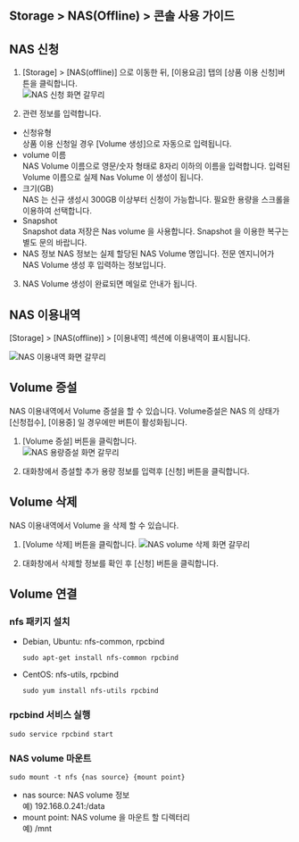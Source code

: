 ## Storage > NAS(Offline) > 콘솔 사용 가이드

## NAS 신청

1. [Storage] > [NAS(offline)] 으로 이동한 뒤, [이용요금] 탭의 [상품 이용 신청]버튼을 클릭합니다.  
  ![NAS 신청 화면 갈무리](//static.toastoven.net/prod_infrastructure/nas/nas-request.png)

2. 관련 정보를 입력합니다.
  * 신청유형  
    상품 이용 신청일 경우 [Volume 생성]으로 자동으로 입력됩니다.
  * volume 이름  
    NAS Volume 이름으로 영문/숫자 형태로 8자리 이하의 이름을 입력합니다. 입력된 Volume 이름으로 실제 Nas Volume 이 생성이 됩니다.
  * 크기(GB)  
    NAS 는 신규 생성시 300GB 이상부터 신청이 가능합니다. 필요한 용량을 스크롤을 이용하여 선택합니다.
  * Snapshot  
    Snapshot data 저장은 Nas volume 을 사용합니다. Snapshot 을 이용한 복구는 별도 문의 바랍니다.
  * NAS 정보
    NAS 정보는 실제 할당된 NAS Volume 명입니다. 전문 엔지니어가 NAS Volume 생성 후 입력하는 정보입니다.

3. NAS Volume 생성이 완료되면 메일로 안내가 됩니다.


## NAS 이용내역

[Storage] > [NAS(offline)] > [이용내역] 섹션에 이용내역이 표시됩니다.

![NAS 이용내역 화면 갈무리](//static.toastoven.net/prod_infrastructure/nas/nas-volume-list.png)


## Volume 증설

NAS 이용내역에서 Volume 증설을 할 수 있습니다. Volume증설은 NAS 의 상태가 [신청접수], [이용중] 일 경우에만 버튼이 활성화됩니다.

1. [Volume 증설] 버튼을 클릭합니다.  
  ![NAS 용량증설 화면 갈무리](//static.toastoven.net/prod_infrastructure/nas/nas-extend-request.png)

2. 대화창에서 증설할 추가 용량 정보를 입력후 [신청] 버튼을 클릭합니다.


## Volume 삭제

NAS 이용내역에서 Volume 을 삭제 할 수 있습니다.

1. [Volume 삭제] 버튼을 클릭합니다.
  ![NAS volume 삭제 화면 갈무리](//static.toastoven.net/prod_infrastructure/nas/nas-volume-del-request.png)

2. 대화창에서 삭제할 정보를 확인 후 [신청] 버튼을 클릭합니다.


## Volume 연결

### nfs 패키지 설치

* Debian, Ubuntu: nfs-common, rpcbind  
  ```
  sudo apt-get install nfs-common rpcbind
  ```
* CentOS: nfs-utils, rpcbind  
  ```
  sudo yum install nfs-utils rpcbind
  ```

### rpcbind 서비스 실행

```
sudo service rpcbind start
```

### NAS volume 마운트

```
sudo mount -t nfs {nas source} {mount point}
```

* nas source: NAS volume 정보  
  예) 192.168.0.241:/data
* mount point: NAS volume 을 마운트 할 디렉터리  
  예) /mnt

